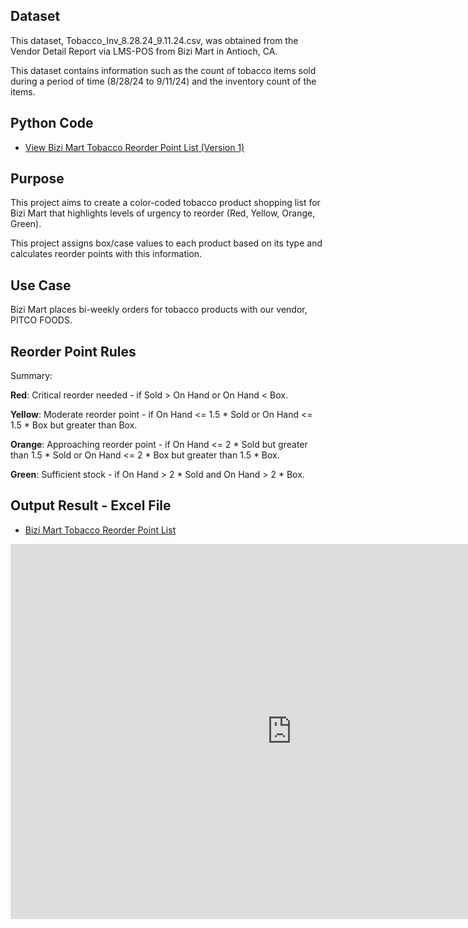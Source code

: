 ## Dataset

This dataset, Tobacco_Inv_8.28.24_9.11.24.csv, was obtained from the Vendor Detail Report via LMS-POS from Bizi Mart in Antioch, CA.

This dataset contains information such as the count of tobacco items sold during a period of time (8/28/24 to 9/11/24) and the inventory count of the items.

## Python Code

- [View Bizi Mart Tobacco Reorder Point List (Version 1) ](https://kvellian.github.io/bizi_reorder_tobacco/assets/path/bizi_tobacco_reorder_v1.html)

## Purpose

This project aims to create a color-coded tobacco product shopping list for Bizi Mart that highlights levels of urgency to reorder (Red, Yellow, Orange, Green).

This project assigns box/case values to each product based on its type and calculates reorder points with this information.


## Use Case

Bizi Mart places bi-weekly orders for tobacco products with our vendor, PITCO FOODS. 


## Reorder Point Rules

Summary:

**Red**: Critical reorder needed - if Sold > On Hand or On Hand < Box.

**Yellow**: Moderate reorder point - if On Hand <= 1.5 * Sold or On Hand <= 1.5 * Box but greater than Box.

**Orange**: Approaching reorder point - if On Hand <= 2 * Sold but greater than 1.5 * Sold or On Hand <= 2 * Box but greater than 1.5 * Box.

**Green**: Sufficient stock - if On Hand > 2 * Sold and On Hand > 2 * Box.


## Output Result - Excel File

- [Bizi Mart Tobacco Reorder Point List](https://kvellian.github.io/bizi_reorder_tobacco/assets/path/Bizi_Tobacco_List_9.11.24.htm)

<iframe src="https://kvellian.github.io/bizi_reorder_tobacco/assets/path/Bizi_Tobacco_List_9.11.24.htm" 
        style="width: 100%; min-width: 900px; height: 600px;" 
        frameborder="0">
</iframe>


